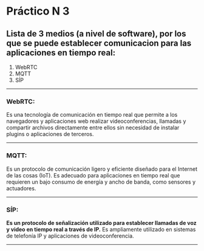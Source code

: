 # Práctico N 3
## Lista de 3 medios (a nivel de software), por los que se puede establecer comunicacion para las aplicaciones en tiempo real:

1. WebRTC
2. MQTT
3. SÍP

___
### WebRTC:
Es una tecnología de comunicación en tiempo real que permite a los navegadores y aplicaciones web realizar videoconferencias, llamadas y compartir archivos directamente entre ellos sin necesidad de instalar plugins o aplicaciones de terceros.
___

### MQTT:
Es un protocolo de comunicación ligero y eficiente diseñado para el Internet de las cosas (IoT). Es adecuado para aplicaciones en tiempo real que requieren un bajo consumo de energía y ancho de banda, como sensores y actuadores.

___

### SÍP:
**Es un protocolo de señalización utilizado para establecer llamadas de voz y video en tiempo real a través de IP.** Es ampliamente utilizado en sistemas de telefonía IP y aplicaciones de videoconferencia.

___

